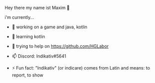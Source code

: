 
Hey there my name ist Maxim 👋

i'm currently...
- 👀 working on a game and java, kotlin
- 🌱 learning kotlin
- 👯 trying to help on https://github.com/HGLabor

- 📫 Discord: Indikativ#5641
- ⚡ Fun fact: "Indikativ" (or indicare) comes from Latin and means: to report, to show
